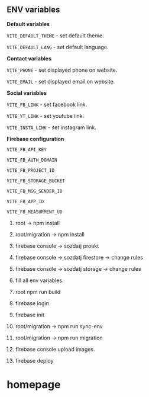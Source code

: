 ## ENV variables

**Default variables**

`VITE_DEFAULT_THEME` - set default theme.

`VITE_DEFAULT_LANG` - set default language.

**Contact variables**

`VITE_PHONE` - set displayed phone on website.

`VITE_EMAIL` - set displayed email on website.

**Social variables**

`VITE_FB_LINK` - set facebook link.

`VITE_YT_LINK` - set youtube link.

`VITE_INSTA_LINK` - set instagram link. 

**Firebase configuration**

`VITE_FB_API_KEY`

`VITE_FB_AUTH_DOMAIN`

`VITE_FB_PROJECT_ID`

`VITE_FB_STORAGE_BUCKET`

`VITE_FB_MSG_SENDER_ID`

`VITE_FB_APP_ID`

`VITE_FB_MEASURMENT_UD`


1. root -> npm install
2. root/migration -> npm install

3. firebase console -> sozdatj proekt
4. firebase console -> sozdatj firestore -> change rules
5. firebase console -> sozdatj storage -> change rules

6. fill all env variables.
7. root npm run build
8. firebase login
9. firebase init
10. root/migration -> npm run sync-env
11. root/migration -> npm run migration
12. firebase console upload images.
13. firebase deploy
# homepage
